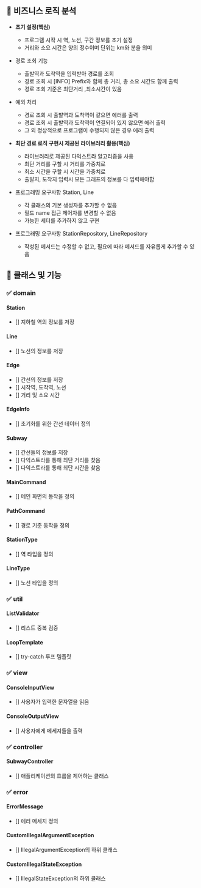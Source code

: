 ## 🎯 비즈니스 로직 분석

- **초기 설정(핵심)**
    - 프로그램 시작 시 역, 노선, 구간 정보를 초기 설정
    - 거리와 소요 시간은 양의 정수이며 단위는 km와 분을 의미

- 경로 조회 기능
  - 출발역과 도착역을 입력받아 경로를 조회
  - 경로 조회 시 [INFO] Prefix와 함께 총 거리, 총 소요 시간도 함께 출력
  - 경로 조회 기준은 최단거리 ,최소시간이 있음

- 예외 처리
  - 경로 조회 시 출발역과 도착역이 같으면 에러를 출력
  - 경로 조회 시 출발역과 도착역이 연결되어 있지 않으면 에러 출력
  - 그 외 정상적으로 프로그램이 수행되지 않은 경우 에러 출력

- **최단 경로 로직 구현시 제공된 라이브러리 활용(핵심)**
  - 라이브러리로 제공된 다익스트라 알고리즘을 사용
  - 최단 거리를 구할 시 거리를 가중치로
  - 최소 시간을 구할 시 시간을 가중치로
  - 출발지, 도착지 입력시 모든 그래프의 정보를 다 입력해야함

- 프로그래밍 요구사항 Station, Line
  - 각 클래스의 기본 생성자를 추가할 수 없음
  - 필드 name 접근 제어자를 변경할 수 없음
  - 가능한 세터를 추가하지 않고 구현

- 프로그래밍 요구사항 StationRepository, LineRepository
  - 작성된 메서드는 수정할 수 없고, 필요에 따라 메서드를 자유롭게 추가할 수 있음


## 🎯 클래스 및 기능

### ✅ domain

#### Station
- [] 지하철 역의 정보를 저장

#### Line
- [] 노선의 정보를 저장

#### Edge
- [] 간선의 정보를 저장
- [] 시작역, 도착역, 노선
- [] 거리 및 소요 시간

#### EdgeInfo
- [] 초기화를 위한 간선 데이터 정의

#### Subway
- [] 간선들의 정보를 저장
- [] 다익스트라를 통해 최단 거리를 찾음
- [] 다익스트라를 통해 최단 시간을 찾음

#### MainCommand
- [] 메인 화면의 동작을 정의

#### PathCommand
- [] 경로 기준 동작을 정의

#### StationType
- [] 역 타입을 정의

#### LineType
- [] 노선 타입을 정의

### ✅ util

#### ListValidator
- [] 리스트 중복 검증

#### LoopTemplate
- [] try-catch 루프 템플릿

### ✅ view

#### ConsoleInputView
- [] 사용자가 입력한 문자열을 읽음

#### ConsoleOutputView
- [] 사용자에게 메세지들을 출력

### ✅ controller

#### SubwayController
- [] 애플리케이션의 흐름을 제어하는 클래스

### ✅ error

#### ErrorMessage
- [] 에러 메세지 정의

#### CustomIllegalArgumentException
- [] IllegalArgumentException의 하위 클래스

#### CustomIllegalStateException
- [] IllegalStateException의 하위 클래스
